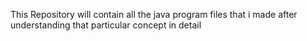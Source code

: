 This Repository will contain all the java program files that i made after understanding that particular concept in detail

